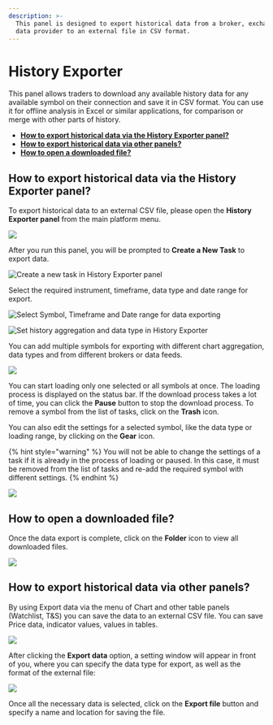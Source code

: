 ```yaml
---
description: >-
  This panel is designed to export historical data from a broker, exchange, or
  data provider to an external file in CSV format.
---
```


# History Exporter

This panel allows traders to download any available history data for any available symbol on their connection and save it in CSV format. You can use it for offline analysis in Excel or similar applications, for comparison or merge with other parts of history.

* ****[**How to export historical data via the History Exporter panel?**](history-exporter.md#how-to-export-historical-data-via-the-history-exporter-panel)****
* ****[**How to export historical data via other panels?**](history-exporter.md#how-to-export-historical-data-via-other-panels)****
* ****[**How to open a downloaded file?**](history-exporter.md#how-to-open-a-downloaded-file)****

## How to export historical data via the History Exporter panel?

To export historical data to an external CSV file, please open the **History Exporter panel** from the main platform menu.

![](<../.gitbook/assets/image (201).png>)

After you run this panel, you will be prompted to **Create a New Task** to export data.

![Create a new task in History Exporter panel](<../.gitbook/assets/image (199).png>)

Select the required instrument, timeframe, data type and date range for export.

![Select Symbol, Timeframe and Date range for data exporting](<../.gitbook/assets/image (202).png>)

![Set history aggregation and data type in History Exporter](../.gitbook/assets/history-exporter.gif)

You can add multiple symbols for exporting with different chart aggregation, data types and from different brokers or data feeds.

![](<../.gitbook/assets/image (203).png>)

You can start loading only one selected or all symbols at once. The loading process is displayed on the status bar. If the download process takes a lot of time, you can click the **Pause** button to stop the download process. To remove a symbol from the list of tasks, click on the **Trash** icon.

You can also edit the settings for a selected symbol, like the data type or loading range, by clicking on the **Gear** icon.

{% hint style="warning" %}
You will not be able to change the settings of a task if it is already in the process of loading or paused. In this case, it must be removed from the list of tasks and re-add the required symbol with different settings.
{% endhint %}

![](<../.gitbook/assets/image (195).png>)

## How to open a downloaded file?

Once the data export is complete, click on the **Folder** icon to view all downloaded files.

![](<../.gitbook/assets/image (200).png>)

## How to export historical data via other panels?

By using Export data via the menu of Chart and other table panels (Watchlist, T\&S) you can save the data to an external CSV file. You can save Price data, indicator values, values in tables.

![](<../.gitbook/assets/image (204).png>)

After clicking the **Export data** option, a setting window will appear in front of you, where you can specify the data type for export, as well as the format of the external file:

![](<../.gitbook/assets/image (205).png>)

Once all the necessary data is selected, click on the **Export file** button and specify a name and location for saving the file.
